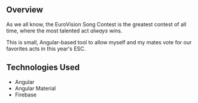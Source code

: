 ## Overview
As we all know, the EuroVision Song Contest is the greatest contest of all time, where the most talented act *always* wins. 

This is small, Angular-based tool to allow myself and my mates vote for our favorites acts in this year's ESC.

## Technologies Used
* Angular
* Angular Material
* Firebase
